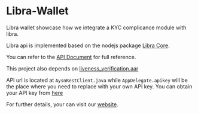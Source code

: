 # Libra-Wallet
Libra wallet showcase how we integrate a KYC complicance module with libra.

Libra api is implemented based on the nodejs package [Libra Core](https://www.npmjs.com/package/libra-core).

You can refer to the [API Document](https://doc.1id.ai/) for full reference.

This project also depends on [liveness_verification.aar](https://github.com/OneIdentityAI/Liveness-Verification-SDK)

API url is located at `AysnRestClient.java` while `AppDelegate.apikey` will be the place where you need to replace with your own API key. You can obtain your API key from [here](https://dev.1id.ai/)

For further details, your can visit our [website](https://1id.ai).
